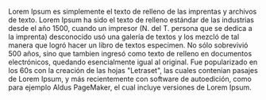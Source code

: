 Lorem Ipsum es simplemente el texto de relleno de las imprentas y
archivos de texto. Lorem Ipsum ha sido el texto de relleno estándar
de las industrias desde el año 1500, cuando un impresor
(N. del T. persona que se dedica a la imprenta) desconocido
usó una galería de textos y los mezcló de tal manera que
logró hacer un libro de textos especimen. No sólo sobrevivió
500 años, sino que tambien ingresó como texto de relleno
en documentos electrónicos, quedando esencialmente igual
al original. Fue popularizado en los 60s con la creación
de las hojas "Letraset", las cuales contenian pasajes de
Lorem Ipsum, y más recientemente con software de
autoedición, como para ejemplo Aldus PageMaker,
el cual incluye versiones de Lorem Ipsum.